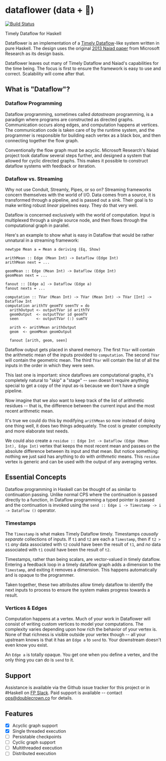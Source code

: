 # dataflower (data + 🌼)

[![Build Status](https://travis-ci.org/doublecrowngaming/dataflower.png)](https://travis-ci.org/doublecrowngaming/dataflower)

Timely Dataflow for Haskell

Dataflower is an implementation of a [Timely Dataflow](https://timelydataflow.github.io/timely-dataflow/)-like system written in pure Haskell. The design uses the original [2013 Naiad paper](https://www.microsoft.com/en-us/research/wp-content/uploads/2013/11/naiad_sosp2013.pdf) from Microsoft Research as its design basis.

Dataflower leaves out many of Timely Dataflow and Naiad's capabilities for the time being. The focus is first to ensure the framework is easy to use and correct. Scalability will come after that.

## What is "Dataflow"?

### Dataflow Programming
Dataflow programming, sometimes called *datastream* programming, is a paradigm where programs are constructed as directed graphs. Communication occurs along edges, and computation happens at vertices. The communication code is taken care of by the runtime system, and the programmer is responsible for building each vertex as a black box, and then connecting together the flow graph.

Conventionally the flow graph must be acyclic. Microsoft Research's Naiad project took dataflow several steps further, and designed a system that allowed for cyclic directed graphs. This makes it possible to construct dataflow systems with feedback or iteration.

### Dataflow vs. Streaming
Why not use Conduit, Streamly, Pipes, or so on? Streaming frameworks concern themselves with the world of I/O. Data comes from a source, it is transformed through a pipeline, and is passed out a sink. Their goal is to make writing robust *linear* pipelines easy. They do that very well.

Dataflow is concerned exclusively with the world of computation. Input is multiplexed through a single source node, and then flows through the computational graph in parallel.

Here's an example to show what is easy in Dataflow that would be rather unnatural in a streaming framework:

```
newtype Mean a = Mean a deriving (Eq, Show)

arithMean :: Edge (Mean Int) -> Dataflow (Edge Int)
arithMean next = ...

geomMean :: Edge (Mean Int) -> Dataflow (Edge Int)
geomMean next = ...

fanout :: [Edge a] -> Dataflow (Edge a)
fanout nexts = ...

computation :: TVar (Mean Int) -> TVar (Mean Int) -> TVar [Int] -> Dataflow Int
computation arithTV geomTV seenTV = do
  arithOutput <- outputTVar id arithTV
  geomOutput  <- outputTVar id geomTV
  seen        <- outputTVar (:) sumTV

  arith <- arithMean arithOutput
  geom  <- geomMean geomOutput

  fanout [arith, geom, seen]
```

Dataflow output gets placed in shared memory. The first `TVar` will contain the arithmetic mean of the inputs provided to `computation`. The second `TVar` will contain the geometric mean. The third `TVar` will contain the list of all the inputs in the order in which they were seen.

This last one is important: since dataflows are computational graphs, it's completely natural to "skip" a "stage" -- `seen` doesn't require anything special to get a copy of the input as-is because we don't have a single pipeline.

Now imagine that we also want to keep track of the list of arithmetic residues -- that is, the difference between the current input and the most recent arithmetic mean.

It's true we could do this by modifying `arithMean` so now instead of doing one thing well, it does two things adequately. The cost is greater complexity and more elaborate test needs.

We could also create a `residue :: Edge Int -> Dataflow (Edge (Mean Int), Edge Int)` vertex that keeps the most recent mean and passes on the absolute difference between its input and that mean. But notice something: nothing we just said has anything to do with _arithmetic_ means. This `residue` vertex is generic and can be used with the output of any averaging vertex.

## Essential Concepts

Dataflow programming in Haskell can be thought of as similar to continuation passing. Unlike normal CPS where the continuation is passed directly to a function, in Dataflow programming a typed pointer is passed and the continuation is invoked using the `send :: Edge i -> Timestamp -> i -> Dataflow ()` operator.

### Timestamps

The `Timestamp` is what makes Timely Dataflow timely. Timestamps *causally separate* collections of inputs. If `t1` and `t2` are each a `Timestamp`, then if `t2 > t1` *any* data associated with `t2` could have been the result of `t1`, and *no* data associated with `t1` could have been the result of `t2`.

Timestamps, rather than being scalars, are vector-valued in timely dataflow. Entering a feedback loop in a timely dataflow graph adds a dimension to the `Timestamp`, and exiting it removes a dimension. This happens automatically and is opaque to the programmer.

Taken together, these two attributes allow timely dataflow to identify the next inputs to process to ensure the system makes progress towards a result.

### Vertices & Edges

Computation happens at a vertex. Much of your work in Dataflower will consist of writing custom vertices to model your computations. The complexity varies depending upon how rich the behavior of your vertex is. None of that richness is visible outside your vertex though -- all your upstream knows is that it has an `Edge a` to `send` to. Your downstream doesn't even know you exist.

An `Edge a` is totally opaque. You get one when you define a vertex, and the only thing you can do is `send` to it.

## Support

Assistance is available via the Github issue tracker for this project or in #Haskell on [FP Slack](functionalprogramming.slack.com). Paid support is available -- contact ops@doublecrown.co for details.

## Features

- [x] Acyclic graph support
- [x] Single threaded execution
- [ ] Persistable checkpoints
- [ ] Cyclic graph support
- [ ] Multithreaded execution
- [ ] Distributed execution
